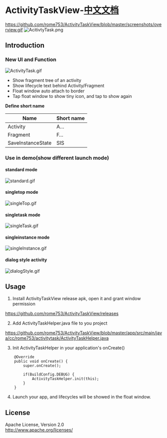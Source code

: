# ActivityTaskView-[中文文档](https://www.jianshu.com/p/c34483bb5c0f)

https://github.com/rome753/ActivityTaskView/blob/master/screenshots/overview.gif
![AcitivtyTask.png](https://upload-images.jianshu.io/upload_images/1896166-3055e957eb03b6d4.png?imageMogr2/auto-orient/strip%7CimageView2/2/w/1240)

## Introduction


### New UI and Function

![ActivityTask.gif](https://upload-images.jianshu.io/upload_images/1896166-4a0425e42ae702c1.gif?imageMogr2/auto-orient/strip)

- Show fragment tree of an activity
- Show lifecycle text behind Activity/Fragment
- Float window auto attach to border
- Tap float window to show tiny icon, and tap to show again

**Define short name**

Name | Short name
-----|-----------
Activity | A…
Fragment | F…
SaveInstanceState | SIS


### Use in demo(show different launch mode)

#### standard mode
![standard.gif](http://upload-images.jianshu.io/upload_images/1896166-210a9a551ffab54c.gif?imageMogr2/auto-orient/strip%7CimageView2/2/w/1240)

#### singletop mode
![singleTop.gif](http://upload-images.jianshu.io/upload_images/1896166-4d6150c0d9a947df.gif?imageMogr2/auto-orient/strip%7CimageView2/2/w/1240)

#### singletask mode
![singleTask.gif](http://upload-images.jianshu.io/upload_images/1896166-49db88012bbc36eb.gif?imageMogr2/auto-orient/strip%7CimageView2/2/w/1240)

#### singleinstance mode
![singleInstance.gif](http://upload-images.jianshu.io/upload_images/1896166-ecad63efe81f10d8.gif?imageMogr2/auto-orient/strip%7CimageView2/2/w/1240)

#### dialog style activity
![dialogStyle.gif](http://upload-images.jianshu.io/upload_images/1896166-538d3d530f8cd0d6.gif?imageMogr2/auto-orient/strip%7CimageView2/2/w/1240)

## Usage
1. Install ActivityTaskView release apk, open it and grant window permission

https://github.com/rome753/ActivityTaskView/releases

2. Add ActivityTaskHelper.java file to you project

https://github.com/rome753/ActivityTaskView/blob/master/app/src/main/java/cc/rome753/activitytask/ActivityTaskHelper.java

3. Init ActivityTaskHelper in your application's onCreate()
```
    @Override
    public void onCreate() {
        super.onCreate();

        if(BuildConfig.DEBUG) {
            ActivityTaskHelper.init(this);
        }
    }
```

4. Launch your app, and lifecycles will be showed in the float window.

## License
  Apache License, Version 2.0  
  http://www.apache.org/licenses/
